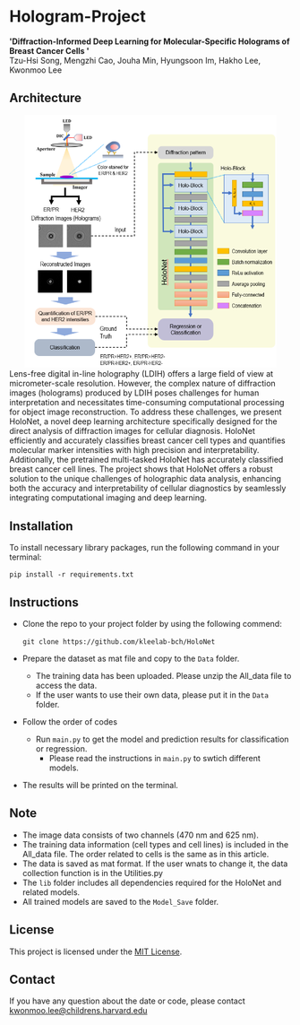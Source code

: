 # Hologram-Project
**'Diffraction-Informed Deep Learning for Molecular-Specific Holograms of Breast Cancer Cells '** \
Tzu-Hsi Song, Mengzhi Cao, Jouha Min, Hyungsoon Im, Hakho Lee, Kwonmoo Lee

## Architecture
<div align="center">
  <img src="/assets/Fig1.png" alt="Model Structure" width="450"/>
</div>
Lens-free digital in-line holography (LDIH) offers a large field of view at micrometer-scale resolution. However, the complex nature of diffraction images (holograms) produced by LDIH poses challenges for human interpretation and necessitates time-consuming computational processing for object image reconstruction. To address these challenges, we present HoloNet, a novel deep learning architecture specifically designed for the direct analysis of diffraction images for cellular diagnosis. HoloNet efficiently and accurately classifies breast cancer cell types and quantifies molecular marker intensities with high precision and interpretability. Additionally, the pretrained multi-tasked HoloNet has accurately classified breast cancer cell lines. The project shows that HoloNet offers a robust solution to the unique challenges of holographic data analysis, enhancing both the accuracy and interpretability of cellular diagnostics by seamlessly integrating computational imaging and deep learning.


## Installation
To install necessary library packages, run the following command in your terminal:
```
pip install -r requirements.txt
```

## Instructions
* Clone the repo to your project folder by using the following commend:

    ``git clone https://github.com/kleelab-bch/HoloNet``

* Prepare the dataset as mat file and copy to the ``Data`` folder.
  * The training data has been uploaded. Please unzip the All_data file to access the data.
  * If the user wants to use their own data, please put it in the ``Data`` folder.     
* Follow the order of codes
  * Run ``main.py`` to get the model and prediction results for classification or regression.
    * Please read the instructions in ``main.py`` to swtich different models. 
* The results will be printed on the terminal. 

## Note
- The image data consists of two channels (470 nm and 625 nm).
- The training data information (cell types and cell lines) is included in the All_data file. The order related to cells is the same as in this article.    
- The data is saved as mat format. If the user wnats to change it, the data collection function is in the Utilities.py
- The ``lib`` folder includes all dependencies required for the HoloNet and related models.
- All trained models are saved to the ``Model_Save`` folder.

## License
This project is licensed under the [MIT License](LICENSE).

## Contact
If you have any question about the date or code, please contact [kwonmoo.lee@childrens.harvard.edu](mailto:Kwonmoo.lee@childrens.harvard.edu)
